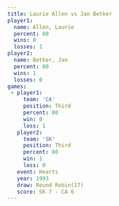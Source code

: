 ```yaml
---
title: Laurie Allen vs Jan Betker
player1:             
  name: Allen, Laurie
  percent: 80        
  wins: 0            
  losses: 1          
player2:             
  name: Betker, Jan  
  percent: 80        
  wins: 1            
  losses: 0          
games:
 - player1:         
     team: 'CA'     
     position: Third
     percent: 80    
     win: 0         
     loss: 1        
   player2:         
     team: 'SK'     
     position: Third
     percent: 80    
     win: 1         
     loss: 0        
   event: Hearts        
   year: 1993           
   draw: Round Robin(17)
   score: SK 7 - CA 6   
---
```

